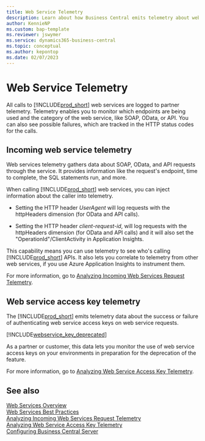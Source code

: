 ```yaml
---
title: Web Service Telemetry
description: Learn about how Business Central emits telemetry about web service requests
author: KennieNP
ms.custom: bap-template
ms.reviewer: jswymer
ms.service: dynamics365-business-central
ms.topic: conceptual
ms.author: kepontop
ms.date: 02/07/2023
---
```


# Web Service Telemetry 

All calls to [!INCLUDE[prod_short](../developer/includes/prod_short.md)] web services are logged to partner telemetry. Telemetry enables you to monitor which endpoints are being used and the category of the web service, like SOAP, OData, or API. You can also see possible failures, which are tracked in the HTTP status codes for the calls.

## Incoming web service telemetry

Web services telemetry gathers data about SOAP, OData, and API requests through the service. It provides information like the request's endpoint, time to complete, the SQL statements run, and more.  

When calling [!INCLUDE[prod_short](../developer/includes/prod_short.md)] web services, you can inject information about the caller into telemetry. 

- Setting the HTTP header _UserAgent_ will log requests with the httpHeaders dimension (for OData and API calls). 

- Setting the HTTP header _client-request-id_, will log requests with the httpHeaders dimension (for OData and API calls) and it will also set the "OperationId"/ClientActivity in Application Insights.

This capability means you can use telemetry to see who's calling [!INCLUDE[prod_short](../developer/includes/prod_short.md)] APIs. It also lets you correlate to telemetry from other web services, if you use Azure Application Insights to instrument them.

For more information, go to [Analyzing Incoming Web Services Request Telemetry](../administration/telemetry-webservices-trace.md).

## Web service access key telemetry

The [!INCLUDE[prod_short](../developer/includes/prod_short.md)] emits telemetry data about the success or failure of authenticating web service access keys on web service requests.

[!INCLUDE[webservice_key_deprecated](../includes/web-service-key-deprecated.md)]

As a partner or customer, this data lets you monitor the use of web service access keys on your environments in preparation for the deprecation of the feature.

For more information, go to [Analyzing Web Service Access Key Telemetry](../administration/telemetry-webservices-access-key-trace.md).

## See also

[Web Services Overview](web-services.md)  
[Web Services Best Practices](Web-Services-Best-Practices.md)  
[Analyzing Incoming Web Services Request Telemetry](../administration/telemetry-webservices-trace.md)  
[Analyzing Web Service Access Key Telemetry](../administration/telemetry-webservices-access-key-trace.md)  
[Configuring Business Central Server](../administration/configure-server-instance.md)  
